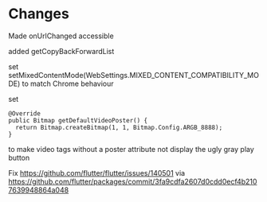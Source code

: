 # Changes

Made onUrlChanged accessible

added getCopyBackForwardList

set setMixedContentMode(WebSettings.MIXED_CONTENT_COMPATIBILITY_MODE) to match Chrome behaviour

set     

    @Override
    public Bitmap getDefaultVideoPoster() {
      return Bitmap.createBitmap(1, 1, Bitmap.Config.ARGB_8888);
    }
    
to make video tags without a poster attribute not display the ugly gray play button

Fix https://github.com/flutter/flutter/issues/140501 via https://github.com/flutter/packages/commit/3fa9cdfa2607d0cdd0ecf4b2107639948864a048
